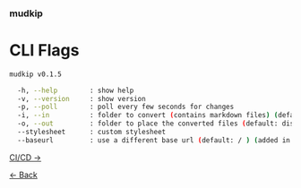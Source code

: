 ### mudkip

# CLI Flags

```sh
mudkip v0.1.5

  -h, --help        : show help
  -v, --version     : show version
  -p, --poll        : poll every few seconds for changes
  -i, --in          : folder to convert (contains markdown files) (default: docs)
  -o, --out         : folder to place the converted files (default: dist)
  --stylesheet      : custom stylesheet
  --baseurl         : use a different base url (default: / ) (added in v0.1.5)
```

[CI/CD &rarr;](/ci)

[&larr; Back](/getting-started)
